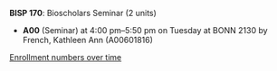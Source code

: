 **BISP 170**: Bioscholars Seminar (2 units)

- **A00** (Seminar) at 4:00 pm–5:50 pm on Tuesday at BONN 2130 by French, Kathleen Ann (A00601816)

[Enrollment numbers over time](./BISP170.tsv)
